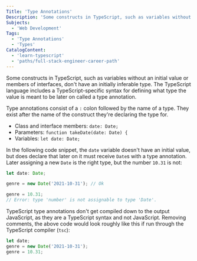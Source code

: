 ```yaml
---
Title: 'Type Annotations'
Description: 'Some constructs in TypeScript, such as variables without an initial value or members of interfaces, dont have an initially inferable type. The TypeScript language includes a TypeScript-specific syntax for defining what type the value is meant to be later on called a type annotation. Type annotations consist of a : colon followed by the name of a type. They exist after the name of the construct theyre declaring the type for. - Class and interface members: date: Date; - Parameters: function takeDate(date: Date) { - Variables: let date: Date;'
Subjects:
  - 'Web Development'
Tags:
  - 'Type Annotations'
  - 'Types'
CatalogContent:
  - 'learn-typescript'
  - 'paths/full-stack-engineer-career-path'
---
```


Some constructs in TypeScript, such as variables without an initial value or members of interfaces, don't have an initially inferable type.
The TypeScript language includes a TypeScript-specific syntax for defining what type the value is meant to be later on called a type annotation.

Type annotations consist of a `:` colon followed by the name of a type.
They exist after the name of the construct they're declaring the type for.

- Class and interface members: `date: Date;`
- Parameters: `function takeDate(date: Date) {`
- Variables: `let date: Date;`

In the following code snippet, the `date` variable doesn't have an initial value, but does declare that later on it must receive `Date`s with a type annotation.
Later assigning a new `Date` is the right type, but the number `10.31` is not:

```ts
let date: Date;

genre = new Date('2021-10-31'); // Ok

genre = 10.31;
// Error: type 'number' is not assignable to type 'Date'.
```

TypeScript type annotations don't get compiled down to the output JavaScript, as they are a TypeScript syntax and not JavaScript.
Removing comments, the above code would look roughly like this if run through the TypeScript compiler (`tsc`):

```ts
let date;
genre = new Date('2021-10-31');
genre = 10.31;
```
